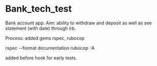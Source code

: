 # Bank_tech_test
Bank account app: 
Aim: ability to withdraw and deposit as well as see statement (with date) through irb.

Process:
added gems rspec, rubocop


rspec --format documentation 
rubocop -A

added before hook for early tests.